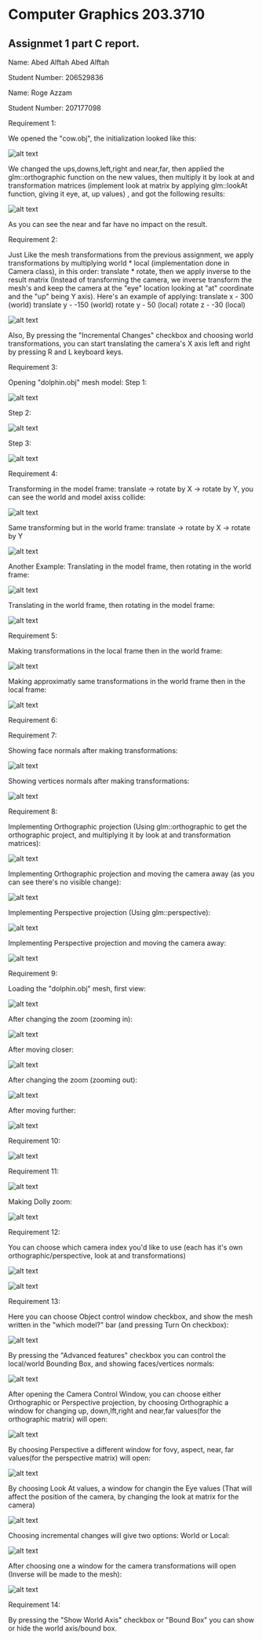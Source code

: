 # Computer Graphics 203.3710
## Assignmet 1 part C report.

Name: Abed Alftah Abed Alftah

Student Number: 206529836

Name: Roge Azzam

Student Number: 207177098

Requirement 1:

We opened the "cow.obj", the initialization looked like this:


![alt text](https://github.com/HaifaGraphicsCourses/computer-graphics-2023-abedalftah-rogeazzam/blob/master/Assignment1Report/FirstReq1.png)


We changed the ups,downs,left,right and near,far, then applied the glm::orthographic function on the new values, then multiply it by look at and transformation matrices (implement look at matrix by applying glm::lookAt function, giving it eye, at, up values) , and got the following results:


![alt text](https://github.com/HaifaGraphicsCourses/computer-graphics-2023-abedalftah-rogeazzam/blob/master/Assignment1Report/FirstReq2.png)


As you can see the near and far have no impact on the result.



Requirement 2:

Just Like the mesh transformations from the previous assignment, we apply transformations by multiplying world * local (implementation done in Camera class), in this order: translate * rotate, then we apply inverse to the result matrix (Instead of transforming the camera, we inverse transform the mesh's and keep the camera at the "eye" location looking at "at" coordinate and the "up" being Y axis).
Here's an example of applying:
translate x - 300 (world) 
translate y - -150 (world) 
rotate y - 50 (local) 
rotate z - -30 (local) 

![alt text](https://github.com/HaifaGraphicsCourses/computer-graphics-2023-abedalftah-rogeazzam/blob/master/Assignment1Report/SecondReq.png)

Also, By pressing the "Incremental Changes" checkbox and choosing world transformations, you can start translating the camera's X axis left and right by pressing R and L keyboard keys.


Requirement 3:

Opening "dolphin.obj" mesh model:
Step 1:

![alt text](https://github.com/HaifaGraphicsCourses/computer-graphics-2023-abedalftah-rogeazzam/blob/master/Assignment1Report/ThirdReq1.png)

Step 2:

![alt text](https://github.com/HaifaGraphicsCourses/computer-graphics-2023-abedalftah-rogeazzam/blob/master/Assignment1Report/ThirdReq2.png)

Step 3:

![alt text](https://github.com/HaifaGraphicsCourses/computer-graphics-2023-abedalftah-rogeazzam/blob/master/Assignment1Report/ThirdReq3.png)


Requirement 4:

Transforming in the model frame: translate -> rotate by X -> rotate by Y, you can see the world and model axiss collide:

![alt text](https://github.com/HaifaGraphicsCourses/computer-graphics-2023-abedalftah-rogeazzam/blob/master/Assignment1Report/FourthReq1.png)

Same transforming but in the world frame: translate -> rotate by X -> rotate by Y

![alt text](https://github.com/HaifaGraphicsCourses/computer-graphics-2023-abedalftah-rogeazzam/blob/master/Assignment1Report/FourthReq2.png)

Another Example:
Translating in the model frame, then rotating in the world frame:

![alt text](https://github.com/HaifaGraphicsCourses/computer-graphics-2023-abedalftah-rogeazzam/blob/master/Assignment1Report/FourthReq3.png)

Translating in the world frame, then rotating in the model frame:

![alt text](https://github.com/HaifaGraphicsCourses/computer-graphics-2023-abedalftah-rogeazzam/blob/master/Assignment1Report/FourthReq4.png)



Requirement 5:

Making transformations in the local frame then in the world frame:

![alt text](https://github.com/HaifaGraphicsCourses/computer-graphics-2023-abedalftah-rogeazzam/blob/master/Assignment1Report/local-world.gif)

Making approximatly same transformations in the world frame then in the local frame:

![alt text](https://github.com/HaifaGraphicsCourses/computer-graphics-2023-abedalftah-rogeazzam/blob/master/Assignment1Report/world-local.gif)



Requirement 6:


Requirement 7:

Showing face normals after making transformations:

![alt text](https://github.com/HaifaGraphicsCourses/computer-graphics-2023-abedalftah-rogeazzam/blob/master/Assignment1Report/SeventhReq1.jpeg)

Showing vertices normals after making transformations:

![alt text](https://github.com/HaifaGraphicsCourses/computer-graphics-2023-abedalftah-rogeazzam/blob/master/Assignment1Report/SeventhReq2.jpeg)


Requirement 8:

Implementing Orthographic projection (Using glm::orthographic to get the orthographic project, and multiplying it by look at and transformation matrices):

![alt text](https://github.com/HaifaGraphicsCourses/computer-graphics-2023-abedalftah-rogeazzam/blob/master/Assignment1Report/EigthReq1.png)

Implementing Orthographic projection and moving the camera away (as you can see there's no visible change):

![alt text](https://github.com/HaifaGraphicsCourses/computer-graphics-2023-abedalftah-rogeazzam/blob/master/Assignment1Report/EigthReq2.png)

Implementing Perspective projection (Using glm::perspective):

![alt text](https://github.com/HaifaGraphicsCourses/computer-graphics-2023-abedalftah-rogeazzam/blob/master/Assignment1Report/EigthReq3.png)

Implementing Perspective projection and moving the camera away:

![alt text](https://github.com/HaifaGraphicsCourses/computer-graphics-2023-abedalftah-rogeazzam/blob/master/Assignment1Report/EigthReq4.png)


Requirement 9:

Loading the "dolphin.obj" mesh, first view:

![alt text](https://github.com/HaifaGraphicsCourses/computer-graphics-2023-abedalftah-rogeazzam/blob/master/Assignment1Report/NinthReq1.png)

After changing the zoom (zooming in):

![alt text](https://github.com/HaifaGraphicsCourses/computer-graphics-2023-abedalftah-rogeazzam/blob/master/Assignment1Report/NinthReq2.png)

After moving closer:

![alt text](https://github.com/HaifaGraphicsCourses/computer-graphics-2023-abedalftah-rogeazzam/blob/master/Assignment1Report/NinthReq3.png)

After changing the zoom (zooming out):

![alt text](https://github.com/HaifaGraphicsCourses/computer-graphics-2023-abedalftah-rogeazzam/blob/master/Assignment1Report/NinthReq4.png)

After moving further:

![alt text](https://github.com/HaifaGraphicsCourses/computer-graphics-2023-abedalftah-rogeazzam/blob/master/Assignment1Report/NinthReq5.png)


Requirement 10:

![alt text](https://github.com/HaifaGraphicsCourses/computer-graphics-2023-abedalftah-rogeazzam/blob/master/Assignment1Report/TenthReq.png)


Requirement 11:

![alt text](https://github.com/HaifaGraphicsCourses/computer-graphics-2023-abedalftah-rogeazzam/blob/master/Assignment1Report/EleventhReq1.png)

Making Dolly zoom:

![alt text](https://github.com/HaifaGraphicsCourses/computer-graphics-2023-abedalftah-rogeazzam/blob/master/Assignment1Report/EleventhReq2.png)


Requirement 12:

You can choose which camera index you'd like to use (each has it's own orthographic/perspective, look at and transformations)

![alt text](https://github.com/HaifaGraphicsCourses/computer-graphics-2023-abedalftah-rogeazzam/blob/master/Assignment1Report/TwelvthReq1.png)

![alt text](https://github.com/HaifaGraphicsCourses/computer-graphics-2023-abedalftah-rogeazzam/blob/master/Assignment1Report/TwelvthReq2.jpeg)


Requirement 13:

Here you can choose Object control window checkbox, and show the mesh written in the "which model?" bar (and pressing Turn On checkbox):

![alt text](https://github.com/HaifaGraphicsCourses/computer-graphics-2023-abedalftah-rogeazzam/blob/master/Assignment1Report/TherteenReq1.png)

By pressing the "Advanced features" checkbox you can control the local/world Bounding Box, and showing faces/vertices normals:

![alt text](https://github.com/HaifaGraphicsCourses/computer-graphics-2023-abedalftah-rogeazzam/blob/master/Assignment1Report/TherteenReq2.png)

After opening the Camera Control Window, you can choose either Orthographic or Perspective projection, by choosing Orthographic a window for changing up, down,lft,right and near,far values(for the orthographic matrix) will open:

![alt text](https://github.com/HaifaGraphicsCourses/computer-graphics-2023-abedalftah-rogeazzam/blob/master/Assignment1Report/TherteenReq3.png)

By choosing Perspective a different window for fovy, aspect, near, far values(for the perspective matrix) will open:

![alt text](https://github.com/HaifaGraphicsCourses/computer-graphics-2023-abedalftah-rogeazzam/blob/master/Assignment1Report/TherteenReq4.png)

By choosing Look At values, a window for changin the Eye values (That will affect the position of the camera, by changing the look at matrix for the camera)

![alt text](https://github.com/HaifaGraphicsCourses/computer-graphics-2023-abedalftah-rogeazzam/blob/master/Assignment1Report/TherteenReq5.png)


Choosing incremental changes will give two options: World or Local:


![alt text](https://github.com/HaifaGraphicsCourses/computer-graphics-2023-abedalftah-rogeazzam/blob/master/Assignment1Report/TherteenReq6.png)


After choosing one a window for the camera transformations will open (Inverse will be made to the mesh):

![alt text](https://github.com/HaifaGraphicsCourses/computer-graphics-2023-abedalftah-rogeazzam/blob/master/Assignment1Report/TherteenReq7.png)


Requirement 14:

By pressing the "Show World Axis" checkbox or "Bound Box" you can show or hide the world axis/bound box.

